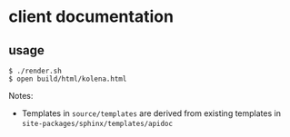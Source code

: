 # client documentation

## usage

```
$ ./render.sh
$ open build/html/kolena.html
```

Notes:

- Templates in `source/templates` are derived from existing templates in
  `site-packages/sphinx/templates/apidoc`
